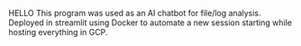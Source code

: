 HELLO
This program was used as an AI chatbot for file/log analysis. Deployed in streamlit using Docker to automate a new session starting while hosting everything in GCP.
